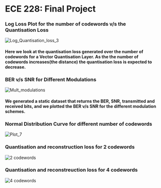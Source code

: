 <h1>ECE 228: Final Project</h1>


<h3>Log Loss Plot for the number of codewords v/s the Quantisation Loss</h3>

![Log_Quantisation_loss_3](https://github.com/vamsin07/ECE-228/assets/51058745/b4a41125-7c11-4ea9-8c01-226f0629a7df)

<h4>Here we look at the quantisation loss generated over the number of codewords for a Vector Quantisation Layer. As the the number of codewords increases(the distance) the quantisation loss is expected to decrease.</h4>

<h3>BER v/s SNR for Different Modulations</h3>

![Mult_modulations](https://github.com/vamsin07/ECE-228/assets/51058745/2adc3dd6-07ed-44ef-8185-5bf92ac8b2a3)

<h4>We generated a static dataset that returns the BER, SNR, transmitted and received bits, and we plotted the BER v/s SNR for the different modulation schemes.</h4>

<h3>Normal Distribution Curve for different number of codewords</h3>

![Plot_7](https://github.com/vamsin07/ECE-228/assets/51058745/4c6251a2-d403-44db-9d96-a43fd6b271ca)

<h3>Quantisation and reconstruction loss for 2 codewords</h3>

![2 codewords](https://github.com/vamsin07/ECE-228/assets/51058745/ca951641-3fbd-4e16-9bb8-68340c47bd53)

<h3>Quantisation and reconstreuction loss for 4 codewords</h3>

![4 codewords](https://github.com/vamsin07/ECE-228/assets/51058745/938c2ebd-1f94-4187-b9c0-2d8cd3ab98fc)




